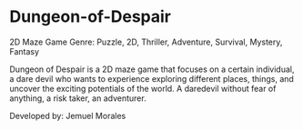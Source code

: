 # Dungeon-of-Despair
2D Maze Game
Genre: Puzzle, 2D, Thriller, Adventure, Survival, Mystery, Fantasy

Dungeon of Despair is a 2D maze game that focuses on a certain individual, a dare devil who wants to experience exploring different places, things, and uncover the exciting potentials of the world. A daredevil without fear of anything, a risk taker, an adventurer.

Developed by: Jemuel Morales
